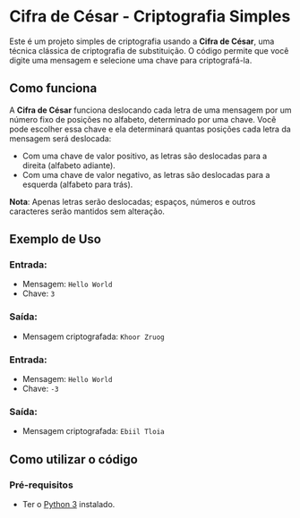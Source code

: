 # Cifra de César - Criptografia Simples

Este é um projeto simples de criptografia usando a **Cifra de César**, uma técnica clássica de criptografia de substituição.
O código permite que você digite uma mensagem e selecione uma chave para criptografá-la.

## Como funciona

A **Cifra de César** funciona deslocando cada letra de uma mensagem por um número fixo de posições no alfabeto, determinado por uma chave. Você pode escolher essa chave e ela determinará quantas posições cada letra da mensagem será deslocada:

- Com uma chave de valor positivo, as letras são deslocadas para a direita (alfabeto adiante).
- Com uma chave de valor negativo, as letras são deslocadas para a esquerda (alfabeto para trás).

**Nota**: Apenas letras serão deslocadas; espaços, números e outros caracteres serão mantidos sem alteração.

## Exemplo de Uso

### Entrada:
- Mensagem: `Hello World`
- Chave: `3`

### Saída:
- Mensagem criptografada: `Khoor Zruog`

### Entrada:
- Mensagem: `Hello World`
- Chave: `-3`

### Saída:
- Mensagem criptografada: `Ebiil Tloia`

## Como utilizar o código

### Pré-requisitos

- Ter o [Python 3](https://www.python.org/) instalado.

